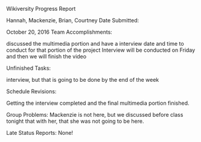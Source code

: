 Wikiversity Progress Report

Hannah, Mackenzie, Brian, Courtney Date Submitted:

October 20, 2016 Team Accomplishments:

discussed the multimedia portion and have a interview date and time to conduct for that portion of the project
Interview will be conducted on Friday and then we will finish the video

Unfinished Tasks:

interview, but that is going to be done by the end of the week

Schedule Revisions:

Getting the interview completed and the final multimedia portion finished.

Group Problems: Mackenzie is not here, but we discussed before class tonight that with her, that she was not going to be here. 

Late Status Reports: None!
